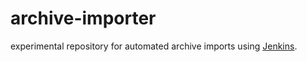 # archive-importer
experimental repository for automated archive imports using [Jenkins](http://jenkins.io).

